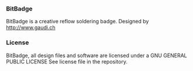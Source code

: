 ### BitBadge

BitBadge is a creative reflow soldering badge.
Designed by http://www.gaudi.ch
 

### License

BitBadge, all design files and software are licensed under a GNU GENERAL PUBLIC LICENSE
See license file in the repository.

